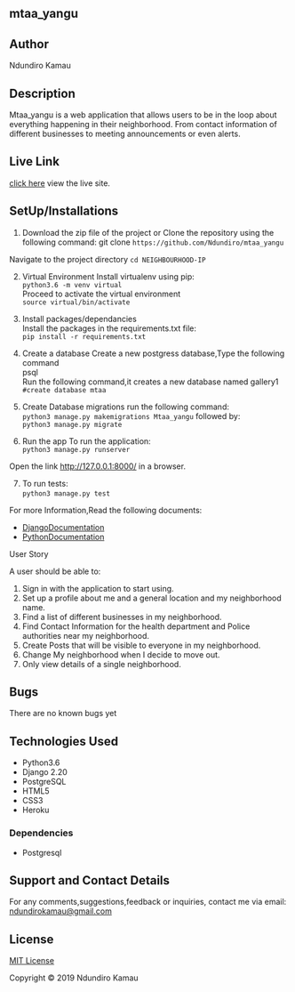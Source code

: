 ## mtaa_yangu

## Author
Ndundiro Kamau 

## Description
Mtaa_yangu is a web application that allows users to be in the loop about everything happening in their neighborhood. From contact information of different businesses to meeting announcements or even alerts.

## Live Link 
[click here](https://mtaa159.herokuapp.com/) view the live site.

## SetUp/Installations
1. Download the zip file of the project or Clone the repository using the following command:
git clone ```https://github.com/Ndundiro/mtaa_yangu```

Navigate to the project directory
```cd NEIGHBOURHOOD-IP```

2. Virtual Environment
Install virtualenv  using pip:  
```python3.6 -m venv virtual```  
Proceed to activate the virtual environment   
```source virtual/bin/activate```

3. Install packages/dependancies  
Install the packages in the requirements.txt file:  
```pip install -r requirements.txt```

4. Create a database
Create a new postgress database,Type the following command  
psql  
Run the following command,it creates a new database named gallery1  
```#create database mtaa```

5. Create Database migrations
run the following command:    
 ```python3 manage.py makemigrations Mtaa_yangu```
followed by:    
 ```python3 manage.py migrate```

6. Run the app
To run the application:  
```python3 manage.py runserver``` 

Open  the link http://127.0.0.1:8000/  in a browser.

7. To run tests:  
```python3 manage.py test```

For more Information,Read the following documents:

* [DjangoDocumentation](https://docs.djangoproject.com/en/1.11/)
* [PythonDocumentation](https://docs.python.org/3.6/)

User Story

A user should be able to:
1. Sign in with the application to start using.
2. Set up a profile about me and a general location and my neighborhood name.
3. Find a list of different businesses in my neighborhood.
4. Find Contact Information for the health department and Police authorities near my neighborhood.
5. Create Posts that will be visible to everyone in my neighborhood.
6. Change My neighborhood when I decide to move out.
7. Only view details of a single neighborhood.

## Bugs
There are no known bugs yet

## Technologies Used
* Python3.6
* Django 2.20
* PostgreSQL
* HTML5
* CSS3
* Heroku

### Dependencies
* Postgresql

## Support and Contact Details
For any comments,suggestions,feedback or inquiries, contact me via email: ndundirokamau@gmail.com

## License
[MIT License](https://github.com/Ndundiro/mtaa-yangu/blob/master/LICENSE)

Copyright © 2019 Ndundiro Kamau
